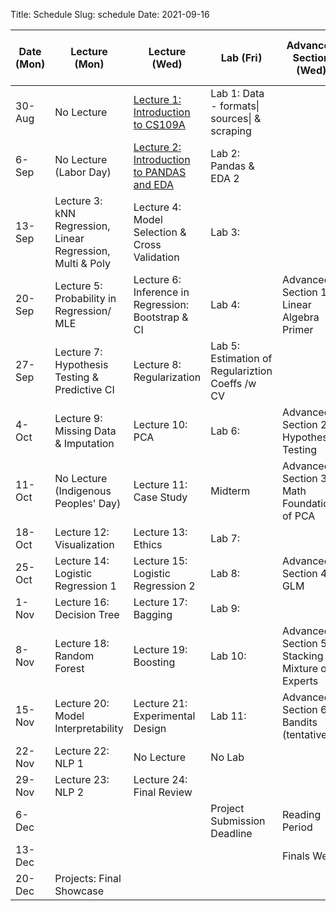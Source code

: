 Title: Schedule
Slug: schedule
Date: 2021-09-16


|Date (Mon)|Lecture (Mon)|Lecture (Wed)|Lab (Fri)|Advanced Section (Wed)|Assignment (R:Released Wed - D:Due Wed)||
|-----|-----|-----|-----|-----|-----|-----|
|30-Aug|No Lecture|[Lecture 1: Introduction to CS109A]({filename}/lectures/lecture01/index.md)|Lab 1: Data - formats\| sources\| & scraping||||
|6-Sep|No Lecture (Labor Day)|[Lecture 2: Introduction to PANDAS and EDA]({filename}/lectures/lecture02/index.md)|Lab 2: Pandas & EDA 2||R:HW1 - D:HW0||
|13-Sep|Lecture 3: kNN Regression, Linear Regression, Multi & Poly|Lecture 4: Model Selection & Cross Validation|Lab 3:||R:HW2 - D:HW1||
|20-Sep|Lecture 5: Probability in Regression/ MLE |Lecture 6: Inference in Regression: Bootstrap & CI|Lab 4:|Advanced Section 1: Linear Algebra Primer|||
|27-Sep|Lecture 7: Hypothesis Testing & Predictive CI|Lecture 8: Regularization|Lab 5: Estimation of Regulariztion Coeffs /w CV||R:HW3 - D:HW2||
|4-Oct|Lecture 9: Missing Data & Imputation|Lecture 10: PCA|Lab 6:|Advanced Section 2: Hypothesis Testing|||
|11-Oct|No Lecture (Indigenous Peoples' Day)|Lecture 11: Case Study|Midterm|Advanced Section 3: Math Foundations of PCA|D: HW3||
|18-Oct|Lecture 12: Visualization|Lecture 13: Ethics|Lab 7:||R:HW4||
|25-Oct|Lecture 14: Logistic Regression 1|Lecture 15: Logistic Regression 2|Lab 8:|Advanced Section 4: GLM|R:HW5 -  D:HW6||
|1-Nov|Lecture 16: Decision Tree|Lecture 17: Bagging|Lab 9:||||
|8-Nov|Lecture 18: Random Forest|Lecture 19: Boosting|Lab 10:|Advanced Section 5: Stacking & Mixture of Experts|R:HW6 -  D:HW5||
|15-Nov|Lecture 20: Model Interpretability|Lecture 21: Experimental Design|Lab 11:|Advanced Section 6: Bandits (tentative)|||
|22-Nov|Lecture 22: NLP 1|No Lecture|No Lab||R:HW7 -  D:HW6||
|29-Nov|Lecture 23: NLP 2|Lecture 24: Final Review|||D:HW7||
|6-Dec|||Project Submission Deadline|Reading Period|||
|13-Dec||||Finals Week|||
|20-Dec|Projects: Final Showcase||||||
